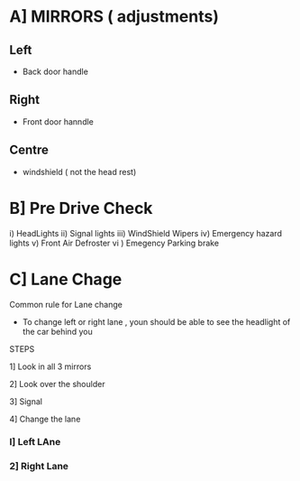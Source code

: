 
# A] MIRRORS ( adjustments)

## Left

- Back door handle 

## Right 
- Front door hanndle 

## Centre

- windshield ( not the head rest)


# B] Pre Drive Check 

i)   HeadLights
ii)  Signal lights
iii) WindShield Wipers
iv)  Emergency hazard lights
v)   Front Air Defroster 
vi ) Emegency Parking brake 



# C] Lane Chage 


Common rule for Lane change

- To change left or right lane  , youn should be able to see the headlight of the car behind you 

STEPS 

1] Look in all 3 mirrors

2] Look over the shoulder 

3] Signal

4] Change the lane 

### I] Left LAne 

### 2] Right Lane 





